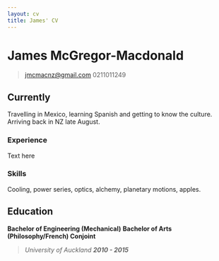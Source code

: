 ```yaml
---
layout: cv
title: James' CV
---
```

# James McGregor-Macdonald

> [jmcmacnz@gmail.com](mailto:jmcmacnz@gmail.com)
> 0211011249


## Currently

Travelling in Mexico, learning Spanish and getting to know the culture. Arriving back in NZ late August.

### Experience

Text here

### Skills

Cooling, power series, optics, alchemy, planetary motions, apples.


## Education

**Bachelor of Engineering (Mechanical)**
**Bachelor of Arts (Philosophy/French) Conjoint** 
>*University of Auckland 
>**2010 - 2015***


<!-- ### Footer

Last updated: May 2013 -->


